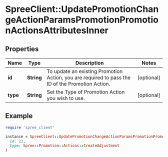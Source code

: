 # SpreeClient::UpdatePromotionChangeActionParamsPromotionPromotionActionsAttributesInner

## Properties

| Name | Type | Description | Notes |
| ---- | ---- | ----------- | ----- |
| **id** | **String** | To update an existing Promotion Action, you are required to pass the ID of the Promotion Action. | [optional] |
| **type** | **String** | Set the Type of Promotion Action you wish to use. | [optional] |

## Example

```ruby
require 'spree_client'

instance = SpreeClient::UpdatePromotionChangeActionParamsPromotionPromotionActionsAttributesInner.new(
  id: 22,
  type: Spree::Promotion::Actions::CreateAdjustment
)
```

